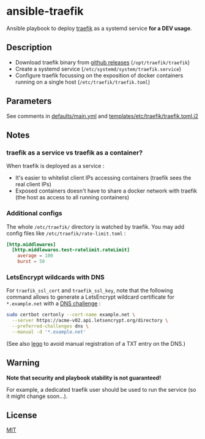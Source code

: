# ansible-traefik

Ansible playbook to deploy [traefik](https://doc.traefik.io/traefik/) as a systemd service **for a DEV usage**.

## Description

* Download traefik binary from [github releases](https://github.com/traefik/traefik/tags) (`/opt/traefik/traefik`)
* Create a systemd service (`/etc/systemd/system/traefik.service`)
* Configure traefik focussing on the exposition of docker containers running on a single host (`/etc/traefik/traefik.toml`)


## Parameters

See comments in [defaults/main.yml](defaults/main.yml) and [templates/etc/traefik/traefik.toml.j2](templates/etc/traefik/traefik.toml.j2)

## Notes

### traefik as a service vs traefik as a container?

When traefik is deployed as a service :

* It's easier to whitelist client IPs accessing containers (traefik sees the real client IPs)
* Exposed containers doesn't have to share a docker network with traefik (the host as access to all running containers)

### Additional configs

The whole `/etc/traefik/` directory is watched by traefik. You may add config files like `/etc/traefik/rate-limit.toml` :

```toml
[http.middlewares]
  [http.middlewares.test-ratelimit.rateLimit]
    average = 100
    burst = 50
```

### LetsEncrypt wildcards with DNS

For `traefik_ssl_cert` and `traefik_ssl_key`, note that the following command allows to generate a LetsEncrypt wildcard certificate for `*.example.net` with a [DNS challenge](https://letsencrypt.org/docs/challenge-types/#dns-01-challenge) :

```bash
sudo certbot certonly --cert-name example.net \
  --server https://acme-v02.api.letsencrypt.org/directory \
  --preferred-challenges dns \
  --manual -d '*.example.net'
```

(See also [lego](https://go-acme.github.io/lego/) to avoid manual registration of a TXT entry on the DNS.)

## Warning

**Note that security and playbook stability is not guaranteed!**

For example, a dedicated traefik user should be used to run the service (so it might change soon...).

## License

[MIT](LICENSE)
